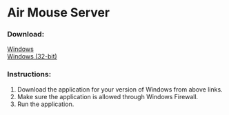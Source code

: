 # Air Mouse Server
### Download:
[Windows](https://github.com/mahad-ahmed/Air-Mouse-Server/raw/master/x64/Release/AirMouse_v5.0.0.zip)
<br>[Windows (32-bit)](https://github.com/mahad-ahmed/Air-Mouse-Server/raw/master/Release/AirMouse_x86_v5.0.0.zip)

### Instructions:
1. Download the application for your version of Windows from above links.
2. Make sure the application is allowed through Windows Firewall.
3. Run the application.
